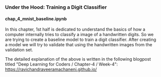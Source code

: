 <h3>Under the Hood: Training a Digit Classifier</h3>

<h4>chap_4_mnist_baseline.ipynb</h4>
In this chapter, 1st half is dedicated to understand the basics of how a computer internally tries to classify a image of a handwritten digits. So we are trying to create a baseline model to train a digit classifier. After creating a model we will try to validate that using the handwritten images from the validation set. 

The detailed explanation of the above is written in the following blogpost titled "Deep Learning for Coders / Chapter-4 / Week-4": <a href="https://ravichandraveeramachaneni.github.io/posts/bp5/">https://ravichandraveeramachaneni.github.io/</a>

